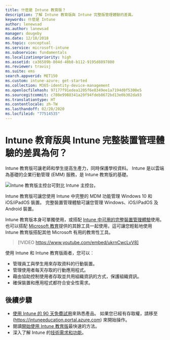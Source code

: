 ```yaml
---
title: 什麼是 Intune 教育版？
description: 了解 Intune 教育版與 Intune 完整版管理體驗的差異。
keywords: 什麼是 Intune
author: lenewsad
ms.author: lanewsad
manager: dougeby
ms.date: 12/18/2018
ms.topic: conceptual
ms.service: microsoft-intune
ms.subservice: fundamentals
ms.localizationpriority: high
ms.assetid: ca36589b-804d-40b8-b112-9195d8897800
ms.reviewer: travisj
ms.suite: ems
search.appverid: MET150
ms.custom: intune-azure; get-started
ms.collection: M365-identity-device-management
ms.openlocfilehash: 97177f91edea1205f6e8349ee1a7194d0f5300e5
ms.sourcegitcommit: c780e9988341a20f94fdeb8672bd13e0b302da93
ms.translationtype: HT
ms.contentlocale: zh-TW
ms.lasthandoff: 02/20/2020
ms.locfileid: "77514535"
---
```

# <a name="how-is-intune-for-education-different-from-the-full-device-management-experience-in-intune"></a>Intune 教育版與 Intune 完整裝置管理體驗的差異為何？

Intune 教育版可讓老師和學生提高生產力，同時保護學校資料。 Intune 是以雲端為基礎的企業行動管理 (EMM) 服務，是 Intune 教育版的基礎。

![Intune 教育版主控台可對比 Intune 主控台。](./media/introduction-intune-education/intune-azure-vs-intuneEDU.png)

Intune 教育版可讓您使用 Intune 中完整的 MDM 功能管理 Windows 10 和 iOS/iPadOS 裝置。 完整裝置管理體驗可讓您管理 Windows、iOS/iPadOS 及 Android 裝置。  

Intune 教育版本身可單獨使用，或搭配 [Intune 中可用的完整裝置管理體驗](what-is-intune.md)使用。 也可以搭配 [Microsoft 教育](https://microsoft.com/education)提供的其餘工具一起使用，這可讓您輕鬆地使用 Intune 教育版搭配其他 Microsoft 有用的教育性工具。  

> [!VIDEO https://www.youtube.com/embed/ukrnCwcLvV8]

使用 Intune 和 Intune 教育版兩者，您可以︰
* 管理員工與學生用來存取資料的行動裝置。
* 管理使用者每天存取的行動應用程式。
* 藉由協助控制使用者存取並共用組織資訊的方式，保護組織資訊。
* 確保裝置和應用程式都符合安全性需求。

## <a name="next-steps"></a>後續步驟
* [使用 Intune 的 90 天免費試用](https://signup.microsoft.com/Signup?OfferId=5eec053c-cc40-4cd5-a06a-ea8d75cf2686&ali=1)來熟悉產品。 如果您已經有存取權，請移至 (https://intuneeducation.portal.azure.com) 來開始操作。
* 閱讀[開始使用 Intune 教育版](/intune-education/what-is-express-configuration)最快速的方法。
* 深入了解 Intune 的[技術需求和功能](/intune/supported-devices-browsers)。
